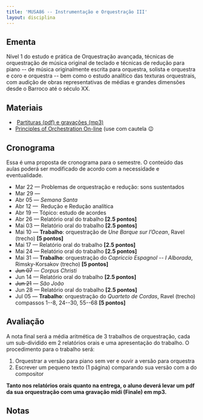 ```yaml
---
title: 'MUSA86 -- Instrumentação e Orquestração III'
layout: disciplina
---
```


## Ementa

Nível 1 do estudo e prática de Orquestração avançada, técnicas de orquestração de música original de teclado e técnicas de redução para piano -- de música originalmente escrita para orquestra, solista e orquestra e coro e orquestra -- bem como o estudo analítico das texturas orquestrais, com audição de obras representativas de médias e grandes dimensões desde o Barroco até o século XX.

## Materiais

  *  [Partituras (pdf) e gravações (mp3)](http://genosmus.com/aulas/MUSA86%20Audio%20e%20Partituras.zip)
  * [Principles of Orchestration On-line](http://www.northernsounds.com/forum/forumdisplay.php/77-Principles-of-Orchestration-On-line) (use com cautela 😉

## Cronograma

Essa é uma proposta de cronograma para o semestre. O conteúdo das aulas poderá ser modificado de acordo com a necessidade e eventualidade.

  * Mar 22 &#8212; Problemas de orquestração e redução: sons sustentados
  * Mar 29 &#8212;
  * Abr 05 &#8212; _Semana Santa_
  * Abr 12 &#8212;  Redução e Redução analítica
  * Abr 19 &#8212; Tópico: estudo de acordes
  * Abr 26 &#8212; Relatório oral do trabalho **[2.5 pontos]**
  * Mai 03 &#8212; Relatório oral do trabalho **[2.5 pontos]**
  * Mai 10 &#8212; **Trabalho**: orquestração de _Une Barque sur l&#8217;Ocean_, Ravel (trecho) **[5 pontos]**
  * Mai 17 &#8212; Relatório oral do trabalho **[2.5 pontos]**
  * Mai 24 &#8212; Relatório oral do trabalho **[2.5 pontos]**
  * Mai 31 &#8212; **Trabalho**: orquestração do _Capriccio Espagnol -- I Alborada_, Rimsky-Korsakov (trecho) **[5 pontos]**
  * <del>Jun 07</del> &#8212; _Corpus Christi_
  * Jun 14 &#8212; Relatório oral do trabalho **[2.5 pontos]**
  * <del>Jun 21</del> &#8212; _São João_
  * Jun 28 &#8212; Relatório oral do trabalho **[2.5 pontos]**
  * Jul 05 &#8212; **Trabalho**: orquestração do _Quarteto de Cordas_, Ravel (trecho) compassos 1--8, 24--30, 55--68 **[5 pontos]**

## Avaliação

A nota final será a média aritmética de 3 trabalhos de orquestração, cada um sub-dividido em 2 relatórios orais e uma apresentação do trabalho. O procedimento para o trabalho será:

  1. Orquestrar a versão para piano sem ver e ouvir a versão para orquestra
  2. Escrever um pequeno texto (1 página) comparando sua versão com a do compositor

<div>
  <strong>Tanto nos relatórios orais quanto na entrega, o aluno deverá levar um pdf da sua orquestração com uma gravação midi (Finale) em mp3.</strong>
</div>

## Notas